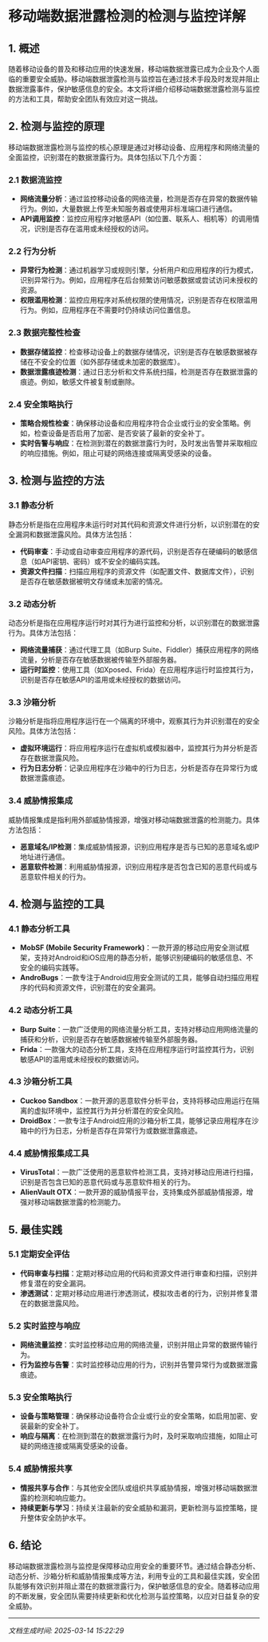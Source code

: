 # 移动端数据泄露检测的检测与监控详解

## 1. 概述

随着移动设备的普及和移动应用的快速发展，移动端数据泄露已成为企业及个人面临的重要安全威胁。移动端数据泄露检测与监控旨在通过技术手段及时发现并阻止数据泄露事件，保护敏感信息的安全。本文将详细介绍移动端数据泄露检测与监控的方法和工具，帮助安全团队有效应对这一挑战。

## 2. 检测与监控的原理

移动端数据泄露检测与监控的核心原理是通过对移动设备、应用程序和网络流量的全面监控，识别潜在的数据泄露行为。具体包括以下几个方面：

### 2.1 数据流监控
- **网络流量分析**：通过监控移动设备的网络流量，检测是否存在异常的数据传输行为。例如，大量数据上传至未知服务器或使用非标准端口进行通信。
- **API调用监控**：监控应用程序对敏感API（如位置、联系人、相机等）的调用情况，识别是否存在滥用或未经授权的访问。

### 2.2 行为分析
- **异常行为检测**：通过机器学习或规则引擎，分析用户和应用程序的行为模式，识别异常行为。例如，应用程序在后台频繁访问敏感数据或尝试访问未授权的资源。
- **权限滥用检测**：监控应用程序对系统权限的使用情况，识别是否存在权限滥用行为。例如，应用程序在不需要时仍持续访问位置信息。

### 2.3 数据完整性检查
- **数据存储监控**：检查移动设备上的数据存储情况，识别是否存在敏感数据被存储在不安全的位置（如外部存储或未加密的数据库）。
- **数据泄露痕迹检测**：通过日志分析和文件系统扫描，检测是否存在数据泄露的痕迹。例如，敏感文件被复制或删除。

### 2.4 安全策略执行
- **策略合规性检查**：确保移动设备和应用程序符合企业或行业的安全策略。例如，检查设备是否启用了加密、是否安装了最新的安全补丁。
- **实时告警与响应**：在检测到潜在的数据泄露行为时，及时发出告警并采取相应的响应措施。例如，阻止可疑的网络连接或隔离受感染的设备。

## 3. 检测与监控的方法

### 3.1 静态分析
静态分析是指在应用程序未运行时对其代码和资源文件进行分析，以识别潜在的安全漏洞和数据泄露风险。具体方法包括：
- **代码审查**：手动或自动审查应用程序的源代码，识别是否存在硬编码的敏感信息（如API密钥、密码）或不安全的编码实践。
- **资源文件扫描**：扫描应用程序的资源文件（如配置文件、数据库文件），识别是否存在敏感数据被明文存储或未加密的情况。

### 3.2 动态分析
动态分析是指在应用程序运行时对其行为进行监控和分析，以识别潜在的数据泄露行为。具体方法包括：
- **网络流量捕获**：通过代理工具（如Burp Suite、Fiddler）捕获应用程序的网络流量，分析是否存在敏感数据被传输至外部服务器。
- **运行时监控**：使用工具（如Xposed、Frida）在应用程序运行时监控其行为，识别是否存在敏感API的滥用或未经授权的数据访问。

### 3.3 沙箱分析
沙箱分析是指将应用程序运行在一个隔离的环境中，观察其行为并识别潜在的安全风险。具体方法包括：
- **虚拟环境运行**：将应用程序运行在虚拟机或模拟器中，监控其行为并分析是否存在数据泄露风险。
- **行为日志分析**：记录应用程序在沙箱中的行为日志，分析是否存在异常行为或数据泄露痕迹。

### 3.4 威胁情报集成
威胁情报集成是指利用外部威胁情报源，增强对移动端数据泄露的检测能力。具体方法包括：
- **恶意域名/IP检测**：集成威胁情报源，识别应用程序是否与已知的恶意域名或IP地址进行通信。
- **恶意软件检测**：利用威胁情报源，识别应用程序是否包含已知的恶意代码或与恶意软件相关的行为。

## 4. 检测与监控的工具

### 4.1 静态分析工具
- **MobSF (Mobile Security Framework)**：一款开源的移动应用安全测试框架，支持对Android和iOS应用的静态分析，能够识别硬编码的敏感信息、不安全的编码实践等。
- **AndroBugs**：一款专注于Android应用安全测试的工具，能够自动扫描应用程序的代码和资源文件，识别潜在的安全漏洞。

### 4.2 动态分析工具
- **Burp Suite**：一款广泛使用的网络流量分析工具，支持对移动应用网络流量的捕获和分析，识别是否存在敏感数据被传输至外部服务器。
- **Frida**：一款强大的动态分析工具，支持在应用程序运行时监控其行为，识别敏感API的滥用或未经授权的数据访问。

### 4.3 沙箱分析工具
- **Cuckoo Sandbox**：一款开源的恶意软件分析平台，支持将移动应用运行在隔离的虚拟环境中，监控其行为并分析潜在的安全风险。
- **DroidBox**：一款专注于Android应用的沙箱分析工具，能够记录应用程序在沙箱中的行为日志，分析是否存在异常行为或数据泄露痕迹。

### 4.4 威胁情报集成工具
- **VirusTotal**：一款广泛使用的恶意软件检测工具，支持对移动应用进行扫描，识别是否包含已知的恶意代码或与恶意软件相关的行为。
- **AlienVault OTX**：一款开源的威胁情报平台，支持集成外部威胁情报源，增强对移动端数据泄露的检测能力。

## 5. 最佳实践

### 5.1 定期安全评估
- **代码审查与扫描**：定期对移动应用的代码和资源文件进行审查和扫描，识别并修复潜在的安全漏洞。
- **渗透测试**：定期对移动应用进行渗透测试，模拟攻击者的行为，识别并修复潜在的数据泄露风险。

### 5.2 实时监控与响应
- **网络流量监控**：实时监控移动应用的网络流量，识别并阻止异常的数据传输行为。
- **行为监控与告警**：实时监控移动应用的行为，识别并告警异常行为或数据泄露痕迹。

### 5.3 安全策略执行
- **设备与策略管理**：确保移动设备符合企业或行业的安全策略，如启用加密、安装最新的安全补丁。
- **响应与隔离**：在检测到潜在的数据泄露行为时，及时采取响应措施，如阻止可疑的网络连接或隔离受感染的设备。

### 5.4 威胁情报共享
- **情报共享与合作**：与其他安全团队或组织共享威胁情报，增强对移动端数据泄露的检测和响应能力。
- **持续更新与学习**：持续关注最新的安全威胁和漏洞，更新检测与监控策略，提升整体安全防护水平。

## 6. 结论

移动端数据泄露检测与监控是保障移动应用安全的重要环节。通过结合静态分析、动态分析、沙箱分析和威胁情报集成等方法，利用专业的工具和最佳实践，安全团队能够有效识别并阻止潜在的数据泄露行为，保护敏感信息的安全。随着移动应用的不断发展，安全团队需要持续更新和优化检测与监控策略，以应对日益复杂的安全威胁。

---

*文档生成时间: 2025-03-14 15:22:29*
